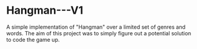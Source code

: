 # Hangman---V1
A simple implementation of "Hangman" over a limited set of genres and words. The aim of this project was to simply figure out a potential solution to code the game up.
